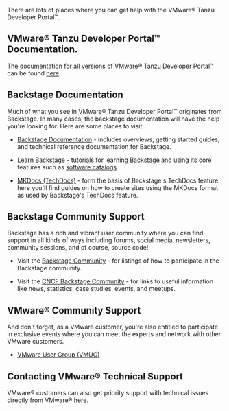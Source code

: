 There are lots of places where you can get help with the VMware® Tanzu Developer Portal™.

## VMware® Tanzu Developer Portal™ Documentation.

The documentation for all versions of VMware® Tanzu Developer Portal™ can be found [here](https://docs.vmware.com/en/VMware-Tanzu-Application-Platform/index.html).

## Backstage Documentation

Much of what you see in VMware® Tanzu Developer Portal™ originates from Backstage. In many cases, the backstage documentation will have the help you're looking for. Here are some places to visit:

* [Backstage Documentation](https://backstage.io/docs) - includes overviews, getting started guides, and technical reference documentation for Backstage.

* [Learn Backstage](https://backstage.spotify.com/learn/) - tutorials for learning [Backstage](https://backstage.spotify.com/learn/backstage-for-all/backstage-for-all/1-introduction/) and using its core features such as [software catalogs](https://backstage.spotify.com/learn/backstage-for-all/software-catalog/3-software-catalog/).

* [MKDocs (TechDocs)](https://www.mkdocs.org/) - form the basis of Backstage's TechDocs feature. here you'll find guides on how to create sites using the MKDocs format as used by Backstage's TechDocs feature.

## Backstage Community Support

Backstage has a rich and vibrant user community where you can find support in all kinds of ways including forums, social media, newsletters, community sessions, and of course, source code!

* Visit the [Backstage Community](https://backstage.io/community/) - for listings of how to participate in the Backstage community.

* Visit the [CNCF Backstage Community](https://www.cncf.io/projects/backstage/) - for links to useful information like news, statistics, case studies, events, and meetups.

## VMware® Community Support

And don't forget, as a VMware customer, you're also entitled to participate in exclusive events where you can meet the experts and network with other VMware customers.

* [VMware User Group (VMUG)](https://www.vmug.com/)

## Contacting VMware® Technical Support

VMware® customers can also get priority support with technical issues directly from VMware® [here](https://tanzu.vmware.com/support).
